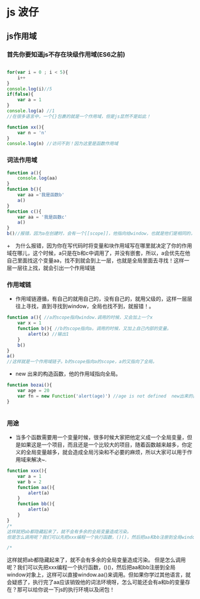# js 波仔
## js作用域

### 首先你要知道js不存在块级作用域(ES6之前)

```javascript

for(var i = 0 ; i < 5){
    i++
}
console.log(i)//5
if(false){
    var a = 1
}
console.log(a) //1
//在很多语言中，一个{}包裹的就是一个作用域，但是js显然不是如此！

function xx(){
    var n = 'n'
}
console.log(n) //访问不到！因为这里是函数作用域
```

### 词法作用域

```javascript
function a(){
    console.log(aa)
}
function b(){
    var aa ='我是函数b'
    a()
}
function c(){
    var aa = '我是函数c'
    a()
}
b()//报错，因为a在创建时，会有一个[[scope]]，他指向给window，也就是他们是相同的，等到他真正调用的时候，他会把自己内部的东西也加上去。同时还是指向window


```

+　为什么报错，因为你在写代码时将变量和块作用域写在哪里就决定了你的作用域在哪儿，这个时候，a只是在b和c中调用了，并没有嵌套，所以，a会优先在他自己里面找这个变量aa，找不到就会到上一层，也就是全局里面去寻找！这样一层一层往上找，就会引出一个作用域链

### 作用域链

+ 作用域链遵循，有自己的就用自己的，没有自己的，就用父级的，这样一层层往上寻找，直到寻找到window，全局也找不到，就报错！。

```javascript
function a(){ //a的scope指向window.调用的时候，又会加上一个x
    var x = 1 
    function b(){ //b的scope指向a。调用的时候，又加上自己内部的变量。
        alert(x) //输出1
    }
    b()
}
a()
//这样就是一个作用域链子。b的scope指向a的scope，a的又指向了全局。
```

+ new 出来的构造函数，他的作用域指向全局。

```javascript
function bozai(){
    var age = 20
    var fn = new Function('alert(age)') //age is not defined  new出来的[[scope]]指向了全局window
}



```

### 用途

+ 当多个函数需要用一个变量时候，很多时候大家把他定义成一个全局变量，但是如果这是一个项目，而且还是一个比较大的项目，随着函数越来越多，你定义的全局变量越多，就会造成全局污染和不必要的麻烦，所以大家可以用于作用域来解决~.

```javascript
function xxx(){
    var a = 1 
    var b = 2
    function aa(){
        alert(a)
    }
    function bb(){
        alert(a)
    }
}
/*
这样就把ab都隐藏起来了，就不会有多余的全局变量造成污染。
但是怎么调用呢？我们可以先把xxx编程一个执行函数，()()，然后把aa和bb注册到全局window对象上，这样可以直接window.aa()来调用。

/*

```
这样就把ab都隐藏起来了，就不会有多余的全局变量造成污染。
但是怎么调用呢？我们可以先把xxx编程一个执行函数，()()，然后把aa和bb注册到全局window对象上，这样可以直接window.aa()来调用。但如果你学过其他语言，就会疑惑了，执行完了aa应该销毁他的词法环境呀，怎么可能还会有a和b的变量存在？那可以给你说一下js的执行环境以及闭包！